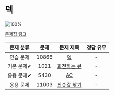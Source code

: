 # 덱

![100%](https://progress-bar.xyz/0/?scale=4&title=progress&width=500&color=babaca&suffix=/4)

[문제집 링크](https://www.acmicpc.net/workbook/view/7311)

| 문제 분류 | 문제 | 문제 제목 | 정답 유무 |
| :--: | :--: | :--: | :--: |
| 연습 문제 | 10866 | [덱](https://www.acmicpc.net/problem/10866) | - |
| 기본 문제✔ | 1021 | [회전하는 큐](https://www.acmicpc.net/problem/1021) | - |
| 응용 문제✔ | 5430 | [AC](https://www.acmicpc.net/problem/5430) | - |
| 응용 문제 | 11003 | [최솟값 찾기](https://www.acmicpc.net/problem/11003) | - |
